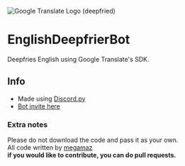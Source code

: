 ![Google Translate Logo (deepfried)](https://media.discordapp.net/attachments/741078845750247445/742101680606412820/Translate2.png?width=1282&height=403)

# EnglishDeepfrierBot
 Deepfries English using Google Translate's SDK.

## Info
- Made using [Discord.py](https://discordpy.readthedocs.io/en/latest/)
- [Bot invite here](https://discord.com/api/oauth2/authorize?client_id=692119694580383814&permissions=19456&scope=bot)

### Extra notes
Please do not download the code and pass it as your own.\
All code written by [megamaz](https://github.com/megamaz/)\
**if you would like to contribute, you can do pull requests.**
